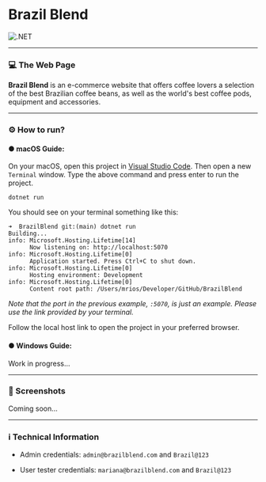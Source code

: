 # Brazil Blend

![.NET](https://badgen.net/badge/.Net/8.0/green)

---
### 💻 The Web Page

**Brazil Blend** is an e-commerce website that offers coffee lovers a selection of the best Brazilian coffee beans, as well as the world's best coffee pods, equipment and accessories.

---
### ⚙️ How to run?

#### ● macOS Guide:
On your macOS, open this project in [Visual Studio Code](https://code.visualstudio.com). Then open a new `Terminal` window.
Type the above command and press enter to run the project.

```
dotnet run
```

You should see on your terminal something like this:

```
➜  BrazilBlend git:(main) dotnet run
Building...
info: Microsoft.Hosting.Lifetime[14]
      Now listening on: http://localhost:5070
info: Microsoft.Hosting.Lifetime[0]
      Application started. Press Ctrl+C to shut down.
info: Microsoft.Hosting.Lifetime[0]
      Hosting environment: Development
info: Microsoft.Hosting.Lifetime[0]
      Content root path: /Users/mrios/Developer/GitHub/BrazilBlend
```

*Note that the port in the previous example, `:5070`, is just an example. Please use the link provided by your terminal.*

Follow the local host link to open the project in your preferred browser.

#### ● Windows Guide:

Work in progress...

---
### 📸 Screenshots

Coming soon...

---
### ℹ️ Technical Information

- Admin credentials: `admin@brazilblend.com` and `Brazil@123`

- User tester credentials: `mariana@brazilblend.com` and `Brazil@123`
